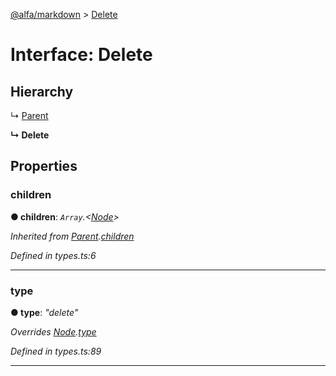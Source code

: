 [@alfa/markdown](../README.md) > [Delete](../interfaces/delete.md)

# Interface: Delete

## Hierarchy

↳ [Parent](parent.md)

**↳ Delete**

## Properties

<a id="children"></a>

### children

**● children**: _`Array`.<[Node](node.md)>_

_Inherited from [Parent](parent.md).[children](parent.md#children)_

_Defined in types.ts:6_

---

<a id="type"></a>

### type

**● type**: _"delete"_

_Overrides [Node](node.md).[type](node.md#type)_

_Defined in types.ts:89_

---
